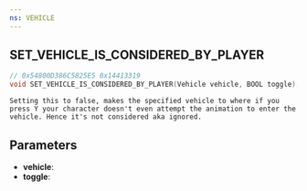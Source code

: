 ```yaml
---
ns: VEHICLE
---
```

## SET_VEHICLE_IS_CONSIDERED_BY_PLAYER

```c
// 0x54800D386C5825E5 0x14413319
void SET_VEHICLE_IS_CONSIDERED_BY_PLAYER(Vehicle vehicle, BOOL toggle);
```

```
Setting this to false, makes the specified vehicle to where if you press Y your character doesn't even attempt the animation to enter the vehicle. Hence it's not considered aka ignored.
```

## Parameters
* **vehicle**:
* **toggle**:
